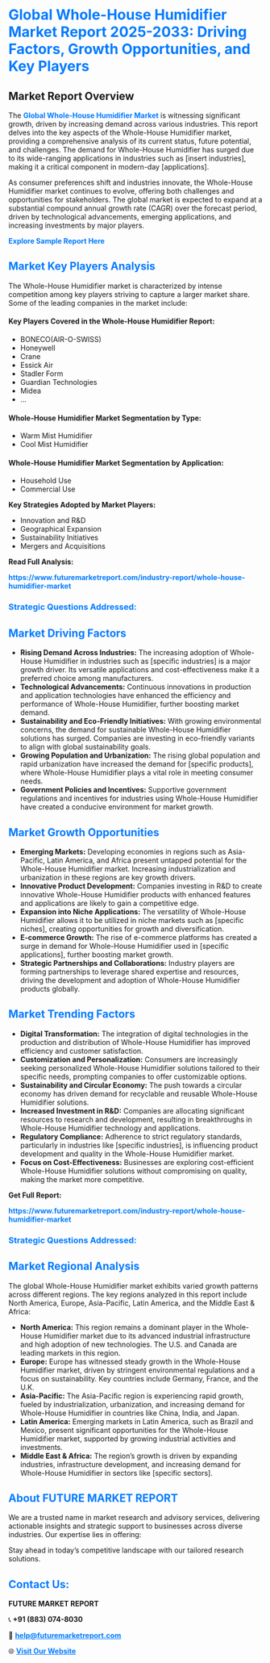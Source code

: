 <h1 style="color: #007BFF;">Global Whole-House Humidifier Market Report 2025-2033: Driving Factors, Growth Opportunities, and Key Players</h1>

<section id="overview">
<h2>Market Report Overview</h2>
<p>The <a href="https://www.futuremarketreport.com/industry-report/whole-house-humidifier-market" style="color: #007BFF; text-decoration: none;"><strong>Global Whole-House Humidifier Market</strong></a> is witnessing significant growth, driven by increasing demand across various industries. This report delves into the key aspects of the Whole-House Humidifier market, providing a comprehensive analysis of its current status, future potential, and challenges. The demand for Whole-House Humidifier has surged due to its wide-ranging applications in industries such as [insert industries], making it a critical component in modern-day [applications].</p>
<p>As consumer preferences shift and industries innovate, the Whole-House Humidifier market continues to evolve, offering both challenges and opportunities for stakeholders. The global market is expected to expand at a substantial compound annual growth rate (CAGR) over the forecast period, driven by technological advancements, emerging applications, and increasing investments by major players.</p>
</section>

<section id="overview">
<p><a href="https://www.futuremarketreport.com/request-sample/reportId=89619" style="color: #007BFF; text-decoration: none;"><strong>Explore Sample Report Here</strong></a></p>
</section>

<section id="key-players">
<h2 style="color: #007BFF;">Market Key Players Analysis</h2>
<p>The Whole-House Humidifier market is characterized by intense competition among key players striving to capture a larger market share. Some of the leading companies in the market include:</p>
<h4>Key Players Covered in the Whole-House Humidifier Report:</h4>
<ul><li>BONECO(AIR-O-SWISS)</li><li>Honeywell</li><li>Crane</li><li>Essick Air</li><li>Stadler Form</li><li>Guardian Technologies</li><li>Midea</li><li>...</li></ul>
<h4>Whole-House Humidifier Market Segmentation by Type:</h4>
<ul><li>Warm Mist Humidifier</li><li>Cool Mist Humidifier</li></ul>

<h4>Whole-House Humidifier Market Segmentation by Application:</h4>
<ul><li>Household Use</li><li>Commercial Use</li></ul>
<p><strong>Key Strategies Adopted by Market Players:</strong></p>
<ul>
<li>Innovation and R&D</li>
<li>Geographical Expansion</li>
<li>Sustainability Initiatives</li>
<li>Mergers and Acquisitions</li>
</ul>
</section>

<section>
<p><strong>Read Full Analysis: </strong></p><a href="https://www.futuremarketreport.com/industry-report/whole-house-humidifier-market" style="color: #007BFF; text-decoration: none;"><strong>https://www.futuremarketreport.com/industry-report/whole-house-humidifier-market</strong></a>
<h3 style="color: #007BFF;">Strategic Questions Addressed:</h3>
</section>

<section id="driving-factors">
<h2 style="color: #007BFF;">Market Driving Factors</h2>
<ul>
<li><strong>Rising Demand Across Industries:</strong> The increasing adoption of Whole-House Humidifier in industries such as [specific industries] is a major growth driver. Its versatile applications and cost-effectiveness make it a preferred choice among manufacturers.</li>
<li><strong>Technological Advancements:</strong> Continuous innovations in production and application technologies have enhanced the efficiency and performance of Whole-House Humidifier, further boosting market demand.</li>
<li><strong>Sustainability and Eco-Friendly Initiatives:</strong> With growing environmental concerns, the demand for sustainable Whole-House Humidifier solutions has surged. Companies are investing in eco-friendly variants to align with global sustainability goals.</li>
<li><strong>Growing Population and Urbanization:</strong> The rising global population and rapid urbanization have increased the demand for [specific products], where Whole-House Humidifier plays a vital role in meeting consumer needs.</li>
<li><strong>Government Policies and Incentives:</strong> Supportive government regulations and incentives for industries using Whole-House Humidifier have created a conducive environment for market growth.</li>
</ul>
</section>

<section id="growth-opportunities">
<h2 style="color: #007BFF;">Market Growth Opportunities</h2>
<ul>
<li><strong>Emerging Markets:</strong> Developing economies in regions such as Asia-Pacific, Latin America, and Africa present untapped potential for the Whole-House Humidifier market. Increasing industrialization and urbanization in these regions are key growth drivers.</li>
<li><strong>Innovative Product Development:</strong> Companies investing in R&D to create innovative Whole-House Humidifier products with enhanced features and applications are likely to gain a competitive edge.</li>
<li><strong>Expansion into Niche Applications:</strong> The versatility of Whole-House Humidifier allows it to be utilized in niche markets such as [specific niches], creating opportunities for growth and diversification.</li>
<li><strong>E-commerce Growth:</strong> The rise of e-commerce platforms has created a surge in demand for Whole-House Humidifier used in [specific applications], further boosting market growth.</li>
<li><strong>Strategic Partnerships and Collaborations:</strong> Industry players are forming partnerships to leverage shared expertise and resources, driving the development and adoption of Whole-House Humidifier products globally.</li>
</ul>
</section>

<section id="trending-factors">
<h2 style="color: #007BFF;">Market Trending Factors</h2>
<ul>
<li><strong>Digital Transformation:</strong> The integration of digital technologies in the production and distribution of Whole-House Humidifier has improved efficiency and customer satisfaction.</li>
<li><strong>Customization and Personalization:</strong> Consumers are increasingly seeking personalized Whole-House Humidifier solutions tailored to their specific needs, prompting companies to offer customizable options.</li>
<li><strong>Sustainability and Circular Economy:</strong> The push towards a circular economy has driven demand for recyclable and reusable Whole-House Humidifier solutions.</li>
<li><strong>Increased Investment in R&D:</strong> Companies are allocating significant resources to research and development, resulting in breakthroughs in Whole-House Humidifier technology and applications.</li>
<li><strong>Regulatory Compliance:</strong> Adherence to strict regulatory standards, particularly in industries like [specific industries], is influencing product development and quality in the Whole-House Humidifier market.</li>
<li><strong>Focus on Cost-Effectiveness:</strong> Businesses are exploring cost-efficient Whole-House Humidifier solutions without compromising on quality, making the market more competitive.</li>
</ul>
</section>

<section>
<p><strong>Get Full Report: </strong></p><a href="https://www.futuremarketreport.com/industry-report/whole-house-humidifier-market" style="color: #007BFF; text-decoration: none;"><strong>https://www.futuremarketreport.com/industry-report/whole-house-humidifier-market</strong></a>
<h3 style="color: #007BFF;">Strategic Questions Addressed:</h3>
</section>


<section id="regional-analysis">
<h2 style="color: #007BFF;">Market Regional Analysis</h2>
<p>The global Whole-House Humidifier market exhibits varied growth patterns across different regions. The key regions analyzed in this report include North America, Europe, Asia-Pacific, Latin America, and the Middle East & Africa:</p>
<ul>
<li><strong>North America:</strong> This region remains a dominant player in the Whole-House Humidifier market due to its advanced industrial infrastructure and high adoption of new technologies. The U.S. and Canada are leading markets in this region.</li>
<li><strong>Europe:</strong> Europe has witnessed steady growth in the Whole-House Humidifier market, driven by stringent environmental regulations and a focus on sustainability. Key countries include Germany, France, and the U.K.</li>
<li><strong>Asia-Pacific:</strong> The Asia-Pacific region is experiencing rapid growth, fueled by industrialization, urbanization, and increasing demand for Whole-House Humidifier in countries like China, India, and Japan.</li>
<li><strong>Latin America:</strong> Emerging markets in Latin America, such as Brazil and Mexico, present significant opportunities for the Whole-House Humidifier market, supported by growing industrial activities and investments.</li>
<li><strong>Middle East & Africa:</strong> The region’s growth is driven by expanding industries, infrastructure development, and increasing demand for Whole-House Humidifier in sectors like [specific sectors].</li>
</ul>
</section>

<footer>
<h2 style="color: #007BFF;">About FUTURE MARKET REPORT</h2>
<p>We are a trusted name in market research and advisory services, delivering actionable insights and strategic support to businesses across diverse industries. Our expertise lies in offering:</p>

<p>Stay ahead in today’s competitive landscape with our tailored research solutions.</p>

<h2 style="color: #007BFF;">Contact Us:</h2>
<p><strong>FUTURE MARKET REPORT</strong></p>
<p>📞 <strong>+91 (883) 074-8030</strong></p>
<p>📧 <strong><a href="mailto:help@futuremarketreport.com" style="color: #007BFF;">help@futuremarketreport.com</a></strong></p>
<p>🌐 <strong><a href="https://www.futuremarketreport.com/" style="color: #007BFF;">Visit Our Website</a></strong></p>
</footer>